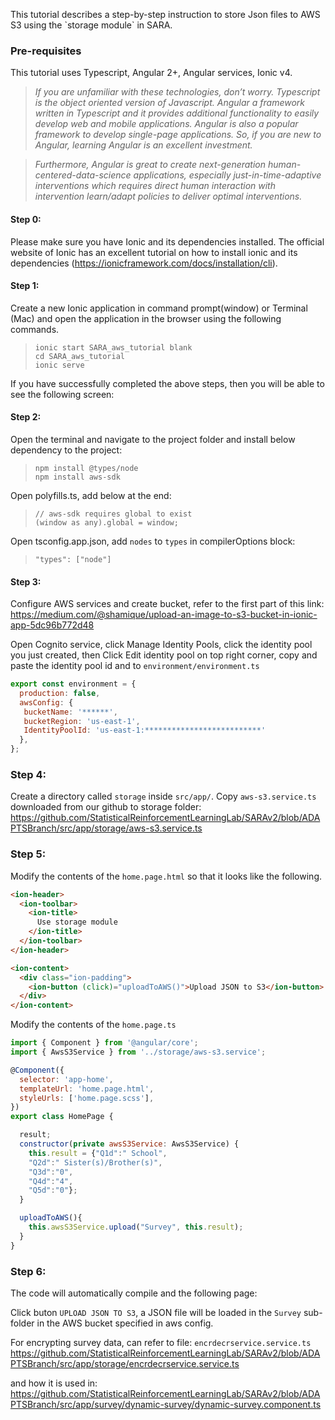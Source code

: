 <p>This tutorial describes a step-by-step instruction to store Json files to AWS S3 using the `storage
module` in SARA.</p>


### Pre-requisites
This tutorial uses Typescript, Angular 2+, Angular services, Ionic v4.

> <em> If you are unfamiliar with these technologies, don’t worry. Typescript is the object oriented version of
Javascript. Angular a framework written in Typescript and it provides additional
functionality to easily develop web and mobile applications. Angular is also a
popular framework to develop single-page applications.
So, if you are new to Angular, learning Angular is an excellent investment. 

> Furthermore, Angular is
great to create next-generation human-centered-data-science applications, especially
just-in-time-adaptive interventions which requires direct human interaction with
intervention learn/adapt policies to deliver optimal interventions.</em>


#### Step 0:
Please make sure you have Ionic and its dependencies installed. The official website 
of Ionic has an excellent tutorial on how to install ionic and its dependencies 
(https://ionicframework.com/docs/installation/cli). 

#### Step 1:
Create a new Ionic application in command prompt(window) or Terminal (Mac) and open 
the application in the browser using the following commands.

>`ionic start SARA_aws_tutorial blank`<br>
`cd SARA_aws_tutorial`<br>
`ionic serve`<br>

If you have successfully completed the above steps, then you will be able to see the following screen:



#### Step 2:
Open the terminal and navigate to the project folder and install below dependency to the project:
> `npm install @types/node`<br>
> `npm install aws-sdk`

Open polyfills.ts, add below at the end:
> `// aws-sdk requires global to exist`<br>
> `(window as any).global = window;`

Open tsconfig.app.json, add `nodes` to `types` in compilerOptions block:
> `"types": ["node"]`


#### Step 3:
Configure AWS services and create bucket, refer to the first part of this link:
https://medium.com/@shamique/upload-an-image-to-s3-bucket-in-ionic-app-5dc96b772d48

Open Cognito service, click Manage Identity Pools, click the identity pool you just created, then
Click Edit identity pool on top right corner, copy and paste the identity pool id and to `environment/environment.ts`


```javascript
export const environment = {
  production: false,
  awsConfig: {
   bucketName: '******', 
   bucketRegion: 'us-east-1', 
   IdentityPoolId: 'us-east-1:**************************'
  },
};
```


### Step 4:
Create a directory called `storage` inside `src/app/`. Copy `aws-s3.service.ts` downloaded from our github to storage folder: https://github.com/StatisticalReinforcementLearningLab/SARAv2/blob/ADAPTSBranch/src/app/storage/aws-s3.service.ts


### Step 5:
Modify the contents of the `home.page.html` so that it looks like the following.


```html
<ion-header>
  <ion-toolbar>
    <ion-title>
      Use storage module
    </ion-title>
  </ion-toolbar>
</ion-header>

<ion-content>
  <div class="ion-padding">
    <ion-button (click)="uploadToAWS()">Upload JSON to S3</ion-button> <br>
  </div>
</ion-content>
```

Modify the contents of the `home.page.ts`

```javascript
import { Component } from '@angular/core';
import { AwsS3Service } from '../storage/aws-s3.service';

@Component({
  selector: 'app-home',
  templateUrl: 'home.page.html',
  styleUrls: ['home.page.scss'],
})
export class HomePage {

  result;
  constructor(private awsS3Service: AwsS3Service) {
    this.result = {"Q1d":" School",
    "Q2d":" Sister(s)/Brother(s)",
    "Q3d":"0",
    "Q4d":"4",
    "Q5d":"0"};  
  }

  uploadToAWS(){
    this.awsS3Service.upload("Survey", this.result);
  }
}
```



### Step 6:
The code will automatically compile and the following page:

Click buton `UPLOAD JSON TO S3`, a JSON file will be loaded in the `Survey` sub-folder in the AWS bucket specified in aws config.

For encrypting survey data, can refer to file: `encrdecrservice.service.ts`
https://github.com/StatisticalReinforcementLearningLab/SARAv2/blob/ADAPTSBranch/src/app/storage/encrdecrservice.service.ts

and how it is used in:
https://github.com/StatisticalReinforcementLearningLab/SARAv2/blob/ADAPTSBranch/src/app/survey/dynamic-survey/dynamic-survey.component.ts









